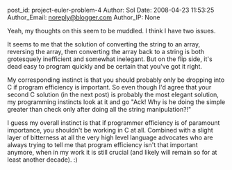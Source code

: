 post_id: project-euler-problem-4
Author: Sol
Date: 2008-04-23 11:53:25
Author_Email: noreply@blogger.com
Author_IP: None

Yeah, my thoughts on this seem to be muddled.  I think I have two issues.

It seems to me that the solution of converting the string to an array,
reversing the array, then converting the array back to a string is both
grotesquely inefficient and somewhat inelegant.  But on the flip side, it's
dead easy to program quickly and be certain that you've got it right.

My corresponding instinct is that you should probably only be dropping into C
if program efficiency is important.  So even though I'd agree that your second
C solution (in the next post) is probably the most elegant solution, my
programming instincts look at it and go "Ack!  Why is he doing the simple
greater than check only after doing all the string manipulation?!"

I guess my overall instinct is that if programmer efficiency is of paramount
importance, you shouldn't be working in C at all.  Combined with a slight
layer of bitterness at all the very high level language advocates who are
always trying to tell me that program efficiency isn't that important anymore,
when in my work it is still crucial (and likely will remain so for at least
another decade).  :)
